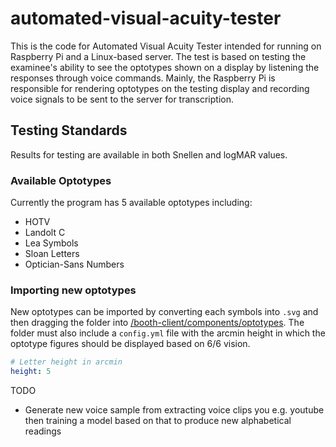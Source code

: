 # automated-visual-acuity-tester
 
This is the code for Automated Visual Acuity Tester intended for running on Raspberry Pi and a Linux-based server. The test is based on testing the examinee's ability to see the optotypes shown on a display by listening the responses through voice commands. Mainly, the Raspberry Pi is responsible for rendering optotypes on the testing display and recording voice signals to be sent to the server for transcription.

## Testing Standards
Results for testing are available in both Snellen and logMAR values.
### Available Optotypes
Currently the program has 5 available optotypes including:
- HOTV
- Landolt C
- Lea Symbols
- Sloan Letters
- Optician-Sans Numbers

### Importing new optotypes
New optotypes can be imported by converting each symbols into `.svg` and then dragging the folder into [/booth-client/components/optotypes](/booth-client/components/optotypes). The folder must also include a `config.yml` file with the arcmin height in which the optotype figures should be displayed based on 6/6 vision.
```yaml
# Letter height in arcmin
height: 5
```
TODO
- Generate new voice sample from extracting voice clips you e.g. youtube then training a model based on that to produce new alphabetical readings
